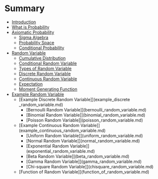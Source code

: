 # Summary

* [Introduction](README.md)
* [What is Probability](chapter1.md)
* [Axiomatic Probability](chapter2.md)
   * [Sigma Algebra](sigma_algebra.md)
   * [Probability Space](probability_space.md)
   * [Conditional Probability](conditional_probability.md)
* [Random Variable](chapter3.md)
   * [Cumulative Distribution](cumulative_distribution.md)
   * [Conditional Random Variable](conditional_random_variable.md)
   * [Types of Random Variable](types_of_random_variable.md)
   * [Discrete Random Variable](discrete_random_variable.md)
   * [Continuous Random Variable](continuous_random_variable.md)
   * [Expectation](expection.md)
   * [Moment Generating Function](moment_generating_function.md)
* [Example Random Variable](chapter4.md)
   * [Example Discrete Random Variable]](example_discrete _random_variable.md)
       * [Bernoulli Random Variable]](bernoulli_random_variable.md)
       * [Binomial Random Variable]](binomial_random_variable.md)
       * [Poisson Random Variable]](poisson_random_variable.md)
   * [Example Continuous Random Variable]](example_continuous_random_variable.md)
       * [Uniform Random Variable]](uniform_random_variable.md)
       * [Normal Random Variable]](normal_random_variable.md)
       * [Exponential Random Variable]](exponential_random_variable.md)
       * [Beta Random Variable]](beta_random_variable.md)
       * [Gamma Random Variable]](gamma_random_variable.md)
       * [Chi-square Random Variable]](chisquare_random_variable.md)
   * [Function of Random Variable]](function_of_random_variable.md)


